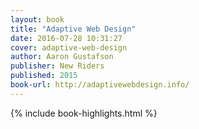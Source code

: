 ```yaml
---
layout: book
title: "Adaptive Web Design"
date: 2016-07-28 10:31:27
cover: adaptive-web-design
author: Aaron Gustafson
publisher: New Riders
published: 2015
book-url: http://adaptivewebdesign.info/
---
```


{% include book-highlights.html %}
